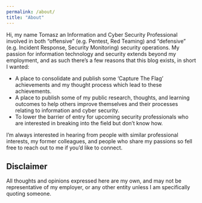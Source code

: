 ```yaml
---
permalink: /about/
title: "About"
---
```


Hi, my name Tomasz an Information and Cyber Security Professional involved in both “offensive” (e.g. Pentest, Red Teaming) and “defensive” (e.g. Incident Response, Security Monitoring) security operations. My passion for information technology and security extends beyond my employment, and as such there’s a few reasons that this blog exists, in short I wanted:
- A place to consolidate and publish some ‘Capture The Flag’ achievements and my thought process which lead to these achievements.
- A place to publish some of my public research, thoughts, and learning outcomes to help others improve themselves and their processes relating to information and cyber security.
- To lower the barrier of entry for upcoming security professionals who are interested in breaking into the field but don’t know how.
  
I’m always interested in hearing from people with similar professional interests, my former colleagues, and people who share my passions so fell free to reach out to me if you’d like to connect.

## Disclaimer
All thoughts and opinions expressed here are my own, and may not be representative of my employer, or any other entity unless I am specifically quoting someone.


